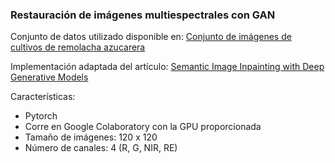 ### Restauración de imágenes multiespectrales con GAN

Conjunto de datos utilizado disponible en: [Conjunto de imágenes de cultivos de remolacha azucarera](http://projects.asl.ethz.ch/datasets/doku.php?id=weedmap:remotesensing2018weedmap "Conjunto de imágenes de cultivos de remolacha azucarera")

Implementación adaptada del artículo: [Semantic Image Inpainting with Deep Generative Models](http://arxiv.org/abs/1607.07539 "Semantic Image Inpainting with Deep Generative Models")

Características:
- Pytorch
- Corre en Google Colaboratory con la GPU proporcionada
- Tamaño de imágenes: 120 x 120
- Número de canales: 4 (R, G, NIR, RE)
